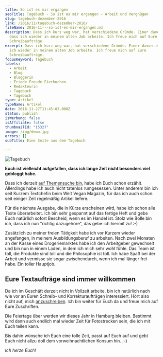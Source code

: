 ```yaml
---
title: So ist es mir ergangen
seoTitle: Tagebuch - So ist es mir ergangen - Arbeit und Vergnügen
slug: tagebuch-dezember-2016
link: /2016/11/tagebuch-dezember-2016/
fileName: 2016-11---so-ist-es-mir-ergangen.md
description: Dass ich kurz weg war, hat verschiedene Gründe. Einer davon ist,
  dass ich wieder in meinem alten Job arbeite. Ich freue mich auf Eure
  Schreibaufträge
excerpt: Dass ich kurz weg war, hat verschiedene Gründe. Einer davon ist, dass
  ich wieder in meinem alten Job arbeite. Ich freue mich auf Eure
  Schreibaufträge.
focusKeyword: Tagebuch
labels:
  - Arbeit
  - Blog
  - Bloggerin
  - Friede Freude Eierkuchen
  - Redakteurin
  - Tagebuch
  - Tagebuch
type: Artikel
typeName: Artikel
date: 2016-11-27T11:45:03.000Z
status: publish
isWerbung: false
isAffiliate: false
thumbnailId: "15327"
image: /img/demo.jpg
errors: []
subTitle: Eine Seite aus dem Tagebuch
  
---
```


![Tagebuch](http://cardamonchai.com/wp-content/uploads/2016/11/29611318381_0d404d3b27_z-1-640x427.jpg)

**Euch ist vielleicht aufgefallen, dass ich lange Zeit nicht besonders viel
gebloggt habe.**

Dass ich derzeit [auf Themensuche bin](/2016/11/aufruf-themen-gesucht/), habe
ich Euch schon erzählt. Allerdings habe ich auch nicht tatenlos rumgesessen.
Unter anderem bin ich seit Kurzem Textchefin beim Welt Vegan Magazin, für das
ich auch schon seit einiger Zeit regelmäßig Artikel liefere.

Für die nächste Ausgabe, die in Kürze erscheinen wird, habe ich schon alle Texte
überarbeitet. Ich bin sehr gespannt auf das fertige Heft und gebe Euch natürlich
sofort Bescheid, wenn es im Handel ist. Stolz wie Bolle bin ich, dass ich nun
"richtig dazugehöre", das gebe ich hiermit zu! :-)

Zusätzlich zu meiner freien Tätigkeit habe ich vor Kurzem wieder angefangen, in
meinem Ausbildungsberuf zu arbeiten. Nach zwei Monaten an der Kasse eines
Drogeriemarktes habe ich den Arbeitgeber gewechselt und bin nun in einem Laden,
in dem ich mich sehr wohl fühle. Das Team ist toll, die Produkte sind toll und
die Philosophie ist toll. Ich habe Spaß bei der Arbeit und vermisse sie sogar
zwischendurch, wenn ich mal länger frei habe. Ein toller Hauptjob.

## Eure Textaufträge sind immer willkommen

Da ich im Geschäft derzeit nicht in Vollzeit arbeite, bin ich natürlich nach wie
vor an Euren Schreib- und Korrekturaufträgen interessiert. Hört also nicht auf,
mich [anzuschreiben](mailto:info@cardamonchai.com). Ich bin weiter für Euch da
und freue mich auf Eure Zuschriften.

Die Feiertage über werden wir dieses Jahr in Hamburg bleiben. Bestimmt wird dann
auch endlich mal wieder Zeit für Fotostrecken sein, die ich mit Euch teilen
kann.

Bis dahin wünsche ich Euch eine tolle Zeit, passt auf Euch auf und gebt Euch
nicht allzu doll dem vorweihnachtlichen Konsum hin. ;-)

_Ich herze Euch!_

  